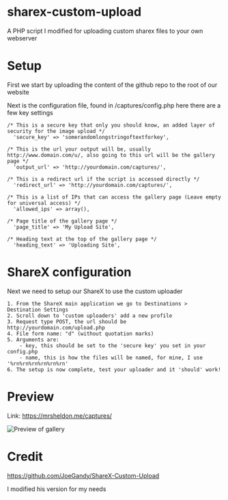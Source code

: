 # sharex-custom-upload
A PHP script I modified for uploading custom sharex files to your own webserver

# Setup
First we start by uploading the content of the github repo to the root of our website

Next is the configuration file, found in /captures/config.php here there are a few key settings

```
/* This is a secure key that only you should know, an added layer of security for the image upload */
  'secure_key' => 'somerandomlongstringoftextforkey',

/* This is the url your output will be, usually http://www.domain.com/u/, also going to this url will be the gallery page */
  'output_url' => 'http://yourdomain.com/captures/',

/* This is a redirect url if the script is accessed directly */
  'redirect_url' => 'http://yourdomain.com/captures/',

/* This is a list of IPs that can access the gallery page (Leave empty for universal access) */
  'allowed_ips' => array(),

/* Page title of the gallery page */
  'page_title' => 'My Upload Site',

/* Heading text at the top of the gallery page */
  'heading_text' => 'Uploading Site',
  ```
  
  # ShareX configuration
  Next we need to setup our ShareX to use the custom uploader

```
1. From the ShareX main application we go to Destinations > Destination Settings
2. Scroll down to 'custom uploaders' add a new profile
3. Request type POST, the url should be http://yourdomain.com/upload.php
4. File form name: "d" (without quotation marks)
5. Arguments are:
    - key, this should be set to the 'secure key' you set in your config.php
    - name, this is how the files will be named, for mine, I use '%rn%rn%rn%rn%rn%rn'
6. The setup is now complete, test your uploader and it 'should' work!
```

# Preview

Link: https://mrsheldon.me/captures/

![Preview of gallery](https://mrsheldon.me/images/670022.png)

# Credit

https://github.com/JoeGandy/ShareX-Custom-Upload

I modified his version for my needs
